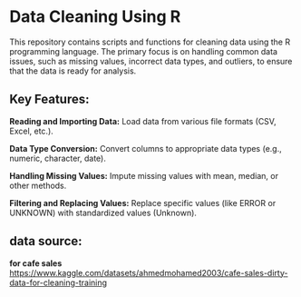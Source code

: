 # Data Cleaning Using R
This repository contains scripts and functions for cleaning data using the R programming language. The primary focus is on handling common data issues, such as missing values, incorrect data types, and outliers, to ensure that the data is ready for analysis.

## Key Features:
**Reading and Importing Data:** Load data from various file formats (CSV, Excel, etc.).

**Data Type Conversion:** Convert columns to appropriate data types (e.g., numeric, character, date).

**Handling Missing Values:** Impute missing values with mean, median, or other methods.

**Filtering and Replacing Values:** Replace specific values (like ERROR or UNKNOWN) with standardized values (Unknown).


## data source:
**for cafe sales**
https://www.kaggle.com/datasets/ahmedmohamed2003/cafe-sales-dirty-data-for-cleaning-training
